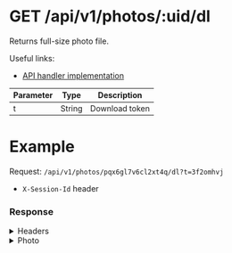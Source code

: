 # GET /api/v1/photos/:uid/dl
Returns full-size photo file.

Useful links:
- [API handler implementation](https://github.com/photoprism/photoprism/blob/5076af297963/internal/api/photo.go#L126)

| Parameter | Type   | Description    |
| --------- | ------ | -------------- |
| t         | String | Download token |


# Example
Request: `/api/v1/photos/pqx6gl7v6cl2xt4q/dl?t=3f2omhvj`
- `X-Session-Id` header

### Response
<details>
  <summary>Headers</summary>

  <br/>

  | Name                | Value                                                         |
  | ------------------- | ------------------------------------------------------------- |
  | Accept-Ranges       | bytes                                                         |
  | Content-Disposition | attachment; filename="20210220-012916-Not-A-Cat-2021.mp4.jpg" |
  | Content-Length      | 22383                                                         |
  | Content-Type        | image/jpeg                                                    |
  | Last-Modified       | Sun, 01 Aug 2021 20:22:20 GMT                                 |
  | Date                | Mon, 02 Aug 2021 23:38:31 GMT                                 |
</details>  

<details>
  <summary>Photo</summary>

  <br/>

  ![Photo response](example-photo.png)

</details>  